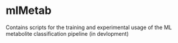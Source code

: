 # mlMetab
Contains scripts for the training and experimental usage of the ML metabolite classification pipeline (in devlopment)
